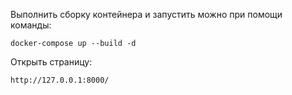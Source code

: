 Выполнить сборку контейнера и запустить можно при помощи команды:

`docker-compose up --build -d`

Открыть страницу:

`http://127.0.0.1:8000/`
